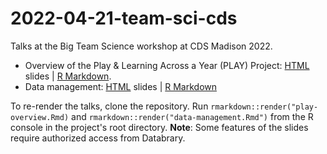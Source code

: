 # 2022-04-21-team-sci-cds

Talks at the Big Team Science workshop at CDS Madison 2022.

- Overview of the Play \& Learning Across a Year (PLAY) Project: [HTML](https://PLAY-behaviorome.github.io/2022-04-21-team-sci-cds/play-overview.html) slides | [R Markdown](play-overview.Rmd).
- Data management: [HTML](https://PLAY-behaviorome.github.io/2022-04-21-team-sci-cds/data-management.html) slides | [R Markdown](data-management.Rmd)

To re-render the talks, clone the repository. Run `rmarkdown::render("play-overview.Rmd)` and `rmarkdown::render("data-management.Rmd")` from the R console in the project's root directory. **Note**: Some features of the slides require authorized access from Databrary.


